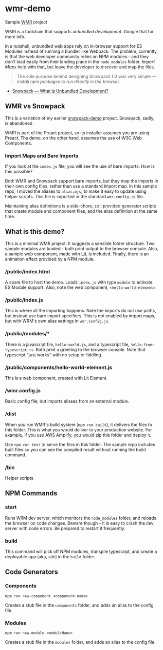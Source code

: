 # wmr-demo

Sample [WMR](https://wmr.dev/) project

WMR is a toolchain that supports _unbundled development_. Google that for 
more info. 

In a nutshell, unbundled web apps rely on in-browser support for 
ES Modules instead of running a bundler like Webpack. The problem, currently, 
is that the web developer community relies on NPM modules - and they don't load
easily from their landing place in the `node_modules` folder. _Import Maps_ 
help with that, but leave the developer to discover and map the files.

> The sole purpose behind designing Snowpack 1.0 was very simple — _install npm
packages to run directly in the browser_.

- [Snowpack — What is Unbundled Development?](https://medium.com/habilelabs/snowpack-what-is-unbundled-development-8562205d0539)

## WMR vs Snowpack

This is a variation of my earlier 
[snowpack-demo](https://github.com/sgamon/snowpack-demo) project.
Snowpack, sadly, is abandoned. 

WMR is part of the Preact project, so its installer assumes you are using
Preact. Ths demo, on the other hand, assumes the use of W3C Web Components.  

### Import Maps and Bare Imports

If you look at the `index.js` file, you will see the use of bare imports. How
is this possible?

Both WMR and Snowpack support bare imports, but they map the imports in their
own config files, rather than use a standard import map. In this sample repo,
I moved the aliases to `alias.mjs`, to make it easy to update using
helper scripts. This file is imported in the standard `wmr.config.js` file.

Maintaining alias definitions is a side-chore, so I provided generator scripts
that create module and component files, and the alias definition at the same
time.

## What is this demo?

This is a minimal WMR project. It suggests a sensible folder structure.
Two sample modules are loaded - both print output to the browser console. Also,
a sample web component, made with [Lit](https://lit.dev/), is included.
Finally, there is an animation effect provided by a NPM module.

### /public/index.html

A spare file to host the demo. Loads `index.js` with type `module` to 
activate ES Module support. Also, note the web component, 
`<hello-world-element>`.

### /public/index.js

This is where all the importing happens. Note the imports do not use paths, but
instead use bare import specifiers. This is not enabled by import maps, but
with WRM's own alias settings in `wmr.config.js`.

### /public/modules/*

There is a javascript file, `hello-world.js`, and a typescript file, 
`hello-from-typescript.ts`. Both print a greeting to the browser console. Note
that typescript "just works" with no setup or fiddling.

### /public/components/hello-world-element.js

This is a web component, created with Lit Element.

### /wmr.config.js

Basic config file, but imports aliases from an external module.

### /dist

When you run WMR's build system (`npm run build`), it delivers the files to
this folder. This is what you would deliver to your production website. For
example, if you use AWS Amplify, you would zip this folder and deploy it.

Use `npm run test` to serve the files in this folder. The sample repo includes
built files so you can see the compiled result without running the build
command.

### /bin

Helper scripts.

## NPM Commands

### start

Runs WRM dev server, which monitors the `node_modules` folder, and
reloads the browser on code changes. Beware though - it is easy to crash the
dev server with code errors. Be prepared to restart it frequently.

### build

This command will pick off NPM modules, transpile typescript, and create a 
deployable app (aka, site) in the `build` folder.

## Code Generators

### Components

    npm run new-component <component-name>

Creates a stub file in the `components` folder, and adds an alias to the 
config file.

### Modules

    npm run new-module <moduleName>

Creates a stub file in the `modules` folder, and adds an alias to the 
config file.

